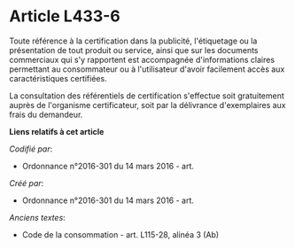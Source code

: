 # Article L433-6

Toute référence à la certification dans la publicité, l'étiquetage ou la présentation de tout produit ou service, ainsi que
sur les documents commerciaux qui s'y rapportent est accompagnée d'informations claires permettant au consommateur ou à
l'utilisateur d'avoir facilement accès aux caractéristiques certifiées.

La consultation des référentiels de certification s'effectue soit gratuitement auprès de l'organisme certificateur, soit par
la délivrance d'exemplaires aux frais du demandeur.

**Liens relatifs à cet article**

_Codifié par_:

  - Ordonnance n°2016-301 du 14 mars 2016 - art.

_Créé par_:

  - Ordonnance n°2016-301 du 14 mars 2016 - art.

_Anciens textes_:

  - Code de la consommation - art. L115-28, alinéa 3 (Ab)
